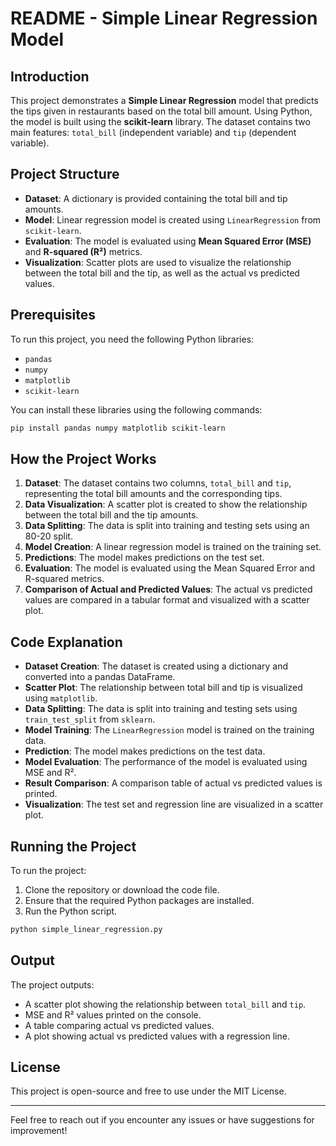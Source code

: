 # README - Simple Linear Regression Model

## Introduction
This project demonstrates a **Simple Linear Regression** model that predicts the tips given in restaurants based on the total bill amount. Using Python, the model is built using the **scikit-learn** library. The dataset contains two main features: `total_bill` (independent variable) and `tip` (dependent variable).

## Project Structure
- **Dataset**: A dictionary is provided containing the total bill and tip amounts.
- **Model**: Linear regression model is created using `LinearRegression` from `scikit-learn`.
- **Evaluation**: The model is evaluated using **Mean Squared Error (MSE)** and **R-squared (R²)** metrics.
- **Visualization**: Scatter plots are used to visualize the relationship between the total bill and the tip, as well as the actual vs predicted values.

## Prerequisites
To run this project, you need the following Python libraries:
- `pandas`
- `numpy`
- `matplotlib`
- `scikit-learn`

You can install these libraries using the following commands:
```bash
pip install pandas numpy matplotlib scikit-learn
```

## How the Project Works
1. **Dataset**: The dataset contains two columns, `total_bill` and `tip`, representing the total bill amounts and the corresponding tips.
2. **Data Visualization**: A scatter plot is created to show the relationship between the total bill and the tip amounts.
3. **Data Splitting**: The data is split into training and testing sets using an 80-20 split.
4. **Model Creation**: A linear regression model is trained on the training set.
5. **Predictions**: The model makes predictions on the test set.
6. **Evaluation**: The model is evaluated using the Mean Squared Error and R-squared metrics.
7. **Comparison of Actual and Predicted Values**: The actual vs predicted values are compared in a tabular format and visualized with a scatter plot.

## Code Explanation
- **Dataset Creation**: The dataset is created using a dictionary and converted into a pandas DataFrame.
- **Scatter Plot**: The relationship between total bill and tip is visualized using `matplotlib`.
- **Data Splitting**: The data is split into training and testing sets using `train_test_split` from `sklearn`.
- **Model Training**: The `LinearRegression` model is trained on the training data.
- **Prediction**: The model makes predictions on the test data.
- **Model Evaluation**: The performance of the model is evaluated using MSE and R².
- **Result Comparison**: A comparison table of actual vs predicted values is printed.
- **Visualization**: The test set and regression line are visualized in a scatter plot.

## Running the Project
To run the project:
1. Clone the repository or download the code file.
2. Ensure that the required Python packages are installed.
3. Run the Python script.

```bash
python simple_linear_regression.py
```

## Output
The project outputs:
- A scatter plot showing the relationship between `total_bill` and `tip`.
- MSE and R² values printed on the console.
- A table comparing actual vs predicted values.
- A plot showing actual vs predicted values with a regression line.

## License
This project is open-source and free to use under the MIT License.

---

Feel free to reach out if you encounter any issues or have suggestions for improvement!
